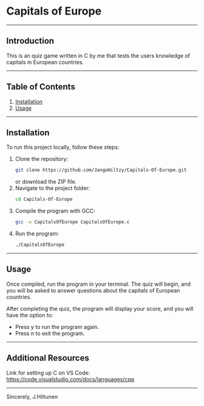 # Capitals of Europe

---

## Introduction

This is an quiz game written in C by me that tests the users knowledge of capitals in European countries.

---

## Table of Contents

1. [Installation](#installation)
2. [Usage](#usage)

---

## Installation

To run this project locally, follow these steps:

1. Clone the repository:
   ```bash
   git clone https://github.com/JangoHiltzy/Capitals-Of-Europe.git
   ```
   or download the ZIP file.
2. Navigate to the project folder:
   ```bash
   cd Capitals-Of-Europe
   ```
3. Compile the program with GCC:
   ```bash
   gcc -o CapitalsOfEurope CapitalsOfEurope.c
   ```
4. Run the program:
   ```bash
   ./CapitalsOfEurope
   ```

---

## Usage

Once compiled, run the program in your terminal. The quiz will begin, and you will be asked to answer questions about the capitals of European countries.

After completing the quiz, the program will display your score, and you will have the option to:

- Press y to run the program again.
- Press n to exit the program.

---

## Additional Resources

Link for setting up C on VS Code: https://code.visualstudio.com/docs/languages/cpp

---

Sincerely,
J.Hiltunen
